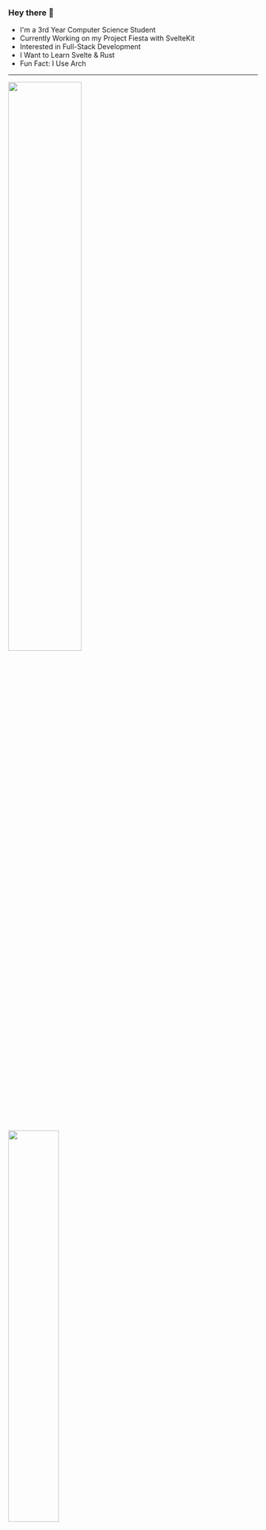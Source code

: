 ### Hey there 👋
- I'm a 3rd Year Computer Science Student
- Currently Working on my Project Fiesta with SvelteKit
- Interested in Full-Stack Development
- I Want to Learn Svelte & Rust
- Fun Fact: I Use Arch

<hr/>

<a href="https://github.com/Darshil-P">
  <img width="54.25%" src="https://github-readme-stats.vercel.app/api?username=darshil-p&count_private=true&hide=issues&show_icons=true&hide_title=true&rank_icon=github&hide_border=true&theme=tokyonight"/>
</a>

<a href="https://github.com/Darshil-P">
  <img width="45%" src="https://github-readme-stats.vercel.app/api/top-langs/?username=darshil-p&count_private=true&layout=compact&langs_count=4&hide_title=true&size_weight=0.5&count_weight=0.5&hide_border=true&theme=tokyonight"/>
</a>

<hr>

<a href="https://github.com/Darshil-P/good-game">
		<img width="49.75%" src="https://github-readme-stats.vercel.app/api/pin/?username=darshil-p&repo=good-game&theme=tokyonight&hide_border=true"/>
</a>
<a href="https://github.com/Darshil-P/fiesta">
		<img width="49.75%" src="https://github-readme-stats.vercel.app/api/pin/?username=darshil-p&repo=fiesta&theme=tokyonight&hide_border=true"/>
</a>

<hr>

<a href="https://github.com/Darshil-P">
	<img width="100%" src="https://github-readme-activity-graph.vercel.app/graph?username=Darshil-P&custom_title=Contribution%20Graph&radius=8&area=true&height=300&hide_border=true&theme=tokyo-night"/>
</a>
